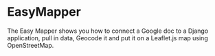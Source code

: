 EasyMapper
==========

The Easy Mapper shows you how to connect a Google doc to a Django application, pull in data, Geocode it and put it on a Leaflet.js map using OpenStreetMap.
